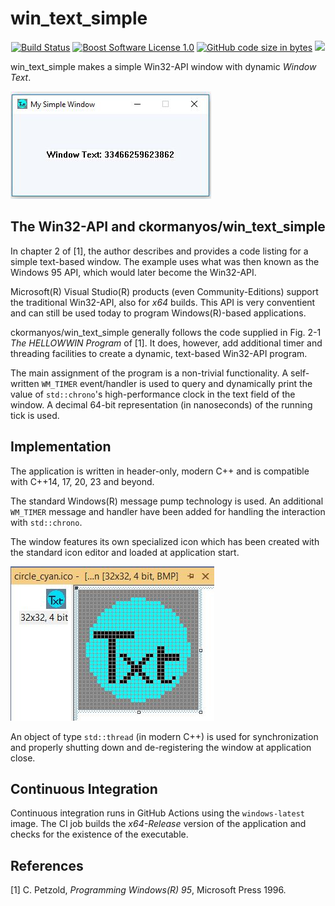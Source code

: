 win_text_simple
==================

<p align="center">
    <a href="https://github.com/ckormanyos/win_text_simple/actions">
        <img src="https://github.com/ckormanyos/win_text_simple/actions/workflows/win_text_simple.yml/badge.svg" alt="Build Status"></a>
    <a href="https://github.com/ckormanyos/win_text_simple/blob/main/LICENSE">
        <img src="https://img.shields.io/badge/license-BSL%201.0-blue.svg" alt="Boost Software License 1.0"></a>
    <a href="https://github.com/ckormanyos/win_text_simple">
        <img src="https://img.shields.io/github/languages/code-size/ckormanyos/win_text_simple" alt="GitHub code size in bytes" /></a>
    <a href="https://godbolt.org/z/nWcc6KbKx" alt="godbolt">
        <img src="https://img.shields.io/badge/try%20it%20on-godbolt-green" /></a>
</p>

win_text_simple makes a simple Win32-API window with dynamic
_Window_ _Text_.

![](./images/win_text_simple.jpg)

## The Win32-API and ckormanyos/win_text_simple

In chapter 2 of [1], the author describes and provides a code listing
for a simple text-based window. The example uses what was then known as the
Windows 95 API, which would later become the Win32-API.

Microsoft(R) Visual Studio(R) products (even Community-Editions)
support the traditional Win32-API, also for _x64_ builds.
This API is very conventient and can still be used today
to program Windows(R)-based applications.

ckormanyos/win_text_simple generally follows the code supplied in
Fig. 2-1 _The_ _HELLOWWIN_ _Program_ of [1]. It does, however,
add additional timer and threading facilities to create a dynamic,
text-based Win32-API program.

The main assignment of the program is a non-trivial functionality.
A self-written `WM_TIMER` event/handler is used to query and
dynamically print the value of `std::chrono`'s
high-performance clock in the text field of the window.
A decimal 64-bit representation (in nanoseconds)
of the running tick is used.

## Implementation

The application is written in header-only, modern C++ and is compatible
with C++14, 17, 20, 23 and beyond.

The standard Windows(R) message pump technology is used.
An additional `WM_TIMER` message and handler have been added
for handling the interaction with `std::chrono`.

The window features its own specialized icon which has been created
with the standard icon editor and loaded at application start.

![](./images/icon.jpg)

An object of type `std::thread` (in modern C++) is used
for synchronization and properly shutting down and de-registering
the window at application close.

## Continuous Integration

Continuous integration runs in GitHub Actions using the `windows-latest`
image. The CI job builds the _x64-Release_ version
of the application and checks for the existence of the executable.

## References

[1] C. Petzold, _Programming_ _Windows(R)_ _95_,
Microsoft Press 1996.
